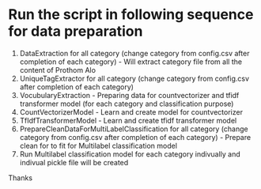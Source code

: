 # Run the script in following sequence for data preparation

1. DataExtraction for all category (change category from config.csv after completion of each category) - Will extract category file from all the content of Prothom Alo
2. UniqueTagExtractor for all category (change category from config.csv after completion of each category)
3. VocubularyExtraction - Preparing data for countvectorizer and tfidf transformer model (for each category and classification purpose)
4. CountVectorizerModel - Learn and create model for countvectorizer
5. TfIdfTransformerModel - Learn and create tfidf transformer model
6. PrepareCleanDataForMultiLabelClassification for all category (change category from config.csv after completion of each category) - Prepare clean for to fit for Multilabel classification model
7. Run Multilabel classification model for each category indivually and indivual pickle file will be created

Thanks
